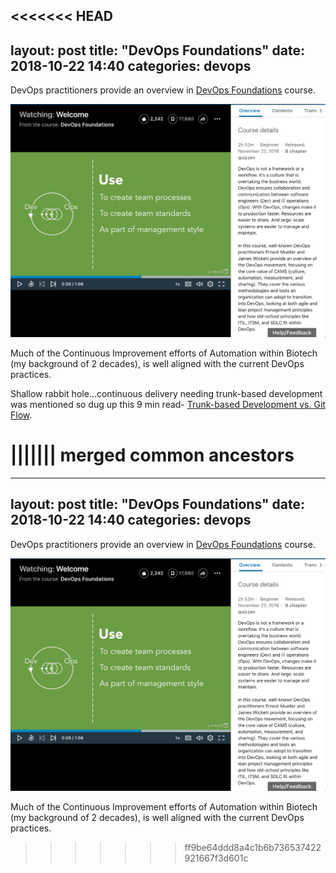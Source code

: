 <<<<<<< HEAD
---
layout: post
title:  "DevOps Foundations"
date:   2018-10-22 14:40
categories: devops
---

DevOps practitioners provide an overview in [DevOps Foundations][devops-foundations] course.

![devops_foundations_welcome.png](/images/devops_foundations_welcome.png)

Much of the Continuous Improvement efforts of Automation within Biotech (my background of 2 decades), is well aligned with the current DevOps practices.

Shallow rabbit hole...continuous delivery needing trunk-based development was mentioned so dug up this 9 min read- [Trunk-based Development vs. Git Flow][trunk-dev].

[devops-foundations]: https://www.linkedin.com/learning/devops-foundations
[trunk-dev]: https://www.toptal.com/software/trunk-based-development-git-flow
||||||| merged common ancestors
=======
---
layout: post
title:  "DevOps Foundations"
date:   2018-10-22 14:40
categories: devops
---

DevOps practitioners provide an overview in [DevOps Foundations][devops-foundations] course.

![devops_foundations_welcome.png](/images/devops_foundations_welcome.png)

Much of the Continuous Improvement efforts of Automation within Biotech (my background of 2 decades), is well aligned with the current DevOps practices.

[devops-foundations]: https://www.linkedin.com/learning/devops-foundations
>>>>>>> ff9be64ddd8a4c1b6b736537422921667f3d601c
